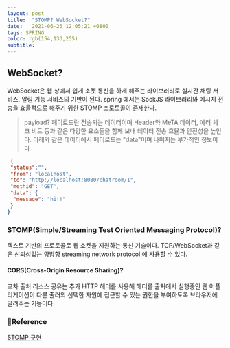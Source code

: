 ```yaml
---
layout: post
title:  "STOMP? WebSocket?"
date:   2021-06-26 12:05:21 +0800
tags: SPRING
color: rgb(154,133,255)
subtitle:
--- 
```


## WebSocket?

WebSocket은 웹 상에서 쉽게 소켓 통신을 하게 해주는 라이브러리로 실시간 채팅 서비스, 알림 기능 서비스의 기반이 된다.
spring 에서는 SockJS 라이브러리와 메시지 전송을 효율적으로 해주기 위한 STOMP 프로토콜이 존재한다.

> payload?
> 페이로드란 전송되는 데이터이며 Header와 MeTA 데이터, 에러 체크 비트 등과 같은 다양한 요소들을 함께 보내 데이터 전송 효율과 안전성을
> 높인다. 아래와 같은 데이터에서 페이로드는 "data"이며 나머지는 부가적인 정보이다.

```JSON
 {
 "status":"",
 "from": "localhost",
 "to": "http://localhost:8080/chatroom/1",
 "methid": "GET",
 "data": {
  "message": "hi!!"
 }
}
```

### STOMP(Simple/Streaming Test Oriented Messaging Protocol)?
텍스트 기반의 프로토콜로 웹 소켓을 지원하는 통신 기술이다. TCP/WebSocket과 같은 신뢰성있는 양방향 streaming network protocol
에 사용할 수 있다.



#### CORS(Cross-Origin Resource Sharing)?
교차 출처 리소스 공유는 추가 HTTP 헤더를 사용해 헤더를 출처에서 실행중인 웹 어플리게이션이 다른 출러의 선택한 자원에 접근할 수 있는 권한을 부여하도록
브라우저에 알려주는 기능이다.



### 🧾Reference
[STOMP 구현](https://dev-gorany.tistory.com/235)